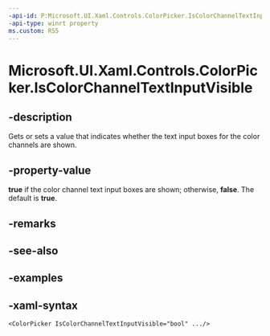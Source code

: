 ```yaml
---
-api-id: P:Microsoft.UI.Xaml.Controls.ColorPicker.IsColorChannelTextInputVisible
-api-type: winrt property
ms.custom: RS5
---
```

<!-- Property syntax.
public bool IsColorChannelTextInputVisible { get;  set; }
-->

# Microsoft.UI.Xaml.Controls.ColorPicker.IsColorChannelTextInputVisible


## -description

Gets or sets a value that indicates whether the text input boxes for the color channels are shown.


## -property-value

**true** if the color channel text input boxes are shown; otherwise, **false**. The default is **true**.


## -remarks


## -see-also


## -examples


## -xaml-syntax

```xaml
<ColorPicker IsColorChannelTextInputVisible="bool" .../>
```


